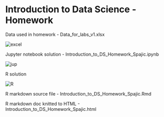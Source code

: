 # Introduction to Data Science - Homework


Data used in homework - Data_for_labs_v1.xlsx   

![excel](https://upload.wikimedia.org/wikipedia/commons/thumb/7/72/Microsoft_Excel_Logo.svg/240px-Microsoft_Excel_Logo.svg.png "Excel")

Jupyter notebook solution - Introduction_to_DS_Homework_Spajic.ipynb   

![jup](https://upload.wikimedia.org/wikipedia/commons/thumb/3/38/Jupyter_logo.svg/207px-Jupyter_logo.svg.png "Jupyter")    


R solution  

![R](https://upload.wikimedia.org/wikipedia/commons/thumb/1/1b/R_logo.svg/310px-R_logo.svg.png "Rlang")

R markdown source file - Introduction_to_DS_Homework_Spajic.Rmd 

R markdown doc knitted to HTML - Introduction_to_DS_Homework_Spajic.html








